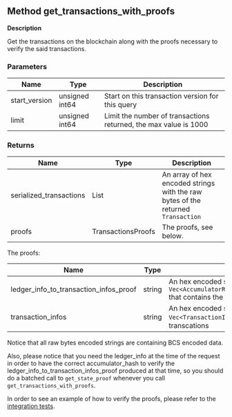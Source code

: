 ## Method get_transactions_with_proofs

**Description**

Get the transactions on the blockchain along with the proofs necessary to verify the said transactions.


### Parameters

| Name           | Type           | Description                                                          |
|----------------|----------------|----------------------------------------------------------------------|
| start_version  | unsigned int64 | Start on this transaction version for this query                     |
| limit          | unsigned int64 | Limit the number of transactions returned, the max value is 1000     |

### Returns



| Name                      | Type               | Description                   |
|---------------------------|--------------------|-------------------------------|
| serialized_transactions   | List<string>       | An array of hex encoded strings with the raw bytes of the returned `Transaction` |
| proofs                    | TransactionsProofs | The proofs, see below.   |


The proofs:


| Name           | Type           | Description                                                          |
|----------------|----------------|----------------------------------------------------------------------|
| ledger_info_to_transaction_infos_proof  | string | An hex encoded string of raw bytes of a `Vec<AccumulatorRangeProof<TransactionAccumulatorHasher>>` that contains the proofs of the returned transactions |
| transaction_infos          | string | An hex encoded string of raw bytes of a `Vec<TransactionInfo>` that corresponds to returned transcations    |

Notice that all raw bytes encoded strings are containing BCS encoded data.

Also, please notice that you need the ledger_info at the time of the request in order to have the correct accumulator_hash to verify the ledger_info_to_transaction_infos_proof produced at that time, so you should do a batched call to `get_state_proof` whenever you call `get_transactions_with_proofs`.

In order to see an example of how to verify the proofs, please refer to the [integration tests](json-rpc/tests/integration_test.rs).
